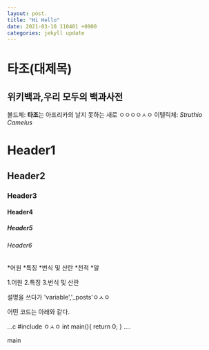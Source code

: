 ```yaml
---
layout: post.
title: "Hi Hello"
date: 2021-03-10 110401 +0900
categories: jekyll update
---
```

# 타조(대제목)

## 위키백과,우리 모두의 백과사전

볼드체: **타조**는 아프리카의 날지 못하는 새로 ㅇㅇㅇㅇㅅㅇ
이텔릭체: *Struthio Camelus*
# Header1
## Header2  
### Header3
#### Header4
##### Header5
###### Header6

*어원
*특징
*번식 및 산란
*천적
*알

1.어원
2.특징
3.번식 및 산란


 설명을 쓰다가 'variable','_posts'ㅇㅅㅇ

어떤 코드는 아래와 같다.

...c
#include ㅇㅅㅇ
int main(){
return 0;
}
....

main